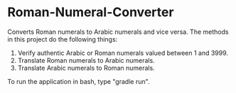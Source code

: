 # Roman-Numeral-Converter
Converts Roman numerals to Arabic numerals and vice versa. The methods in this project do the following things:
1. Verify authentic Arabic or Roman numerals valued between 1 and 3999. 
2. Translate Roman numerals to Arabic numerals.
3. Translate Arabic numerals to Roman numerals.

To run the application in bash, type "gradle run". 
